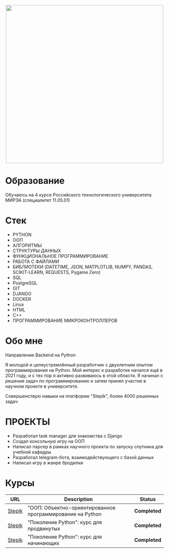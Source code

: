 <p align="center"> 
<img src="https://sun9-32.userapi.com/impg/28Nrx89i2aoYdTRL68Ylfm-7johIorgXkeqSMQ/rj5fgyV5mc4.jpg?size=1620x2160&quality=95&sign=0dcc5a5cacfa08313f3cee9caff8a418&type=album.jpeg" width="500">
</p>

# Образование
Обучаюсь на 4 курсе Российского технологического университета МИРЭА (специалитет 11.05.01)
# Стек
- PYTHON
- ООП
- АЛГОРИТМЫ
- СТРУКТУРЫ ДАННЫХ
- ФУНКЦИОНАЛЬНОЕ ПРОГРАММИРОВАНИЕ
- РАБОТА С ФАЙЛАМИ
- БИБЛИОТЕКИ (DATETIME, JSON, MATPLOTLIB, NUMPY, PANDAS, SCIKIT-LEARN, REQUESTS, Pygame Zero)
- SQL
- PostgreSQL
- GIT
- DJANGO
- DOCKER
- Linux
- HTML
- С++
- ПРОГРАММИРОВАНИЕ МИКРОКОНТРОЛЛЕРОВ

# Обо мне
Направление Backend на Python

Я молодой и целеустремлённый разработчик с двухлетним опытом программирования на Python. 
Мой интерес к разработке начался ещё в 2021 году, и с тех пор я активно развиваюсь в этой области. Я начинал с решения задач по программированию и затем принял участие в научном проекте в университете.

Совершенствую навыки на платформе "Stepik", более 4000 решенных задач

# ПРОЕКТЫ
 - Разработал task manager для знакомства с Django
 - Создал консольную игру на ООП
 - Написал парсер в рамках научного проекта по запуску спутника для учебной кафедры
 - Разработал telegram-бота, взаимодействующего с базой данных
 - Написал игру в жанре бродилки

# Курсы
|URL | Description    |    Status     |
|:---------------------------------------------------------------------------------------------------------------------------------------------------------------------------------------------------------------:|----------------|:-------------:|
|[Stepik](https://stepik.org/cert/2059888)  | "ООП: Объектно-ориентированное программирование на Python | **Completed** |
|[Stepik](https://stepik.org/certificate/3f6cf4db8bd8d67338acf33d2f79ae82f9d7cfa5.pdf) | "Поколение Python": курс для продвинутых | **Completed** |
|[Stepik](https://stepik.org/certificate/eed8fb1b13c73fe4e0e8ff9f13e9e91fac8a2060.pdf)  | "Поколение Python": курс для начинающих | **Completed** |

